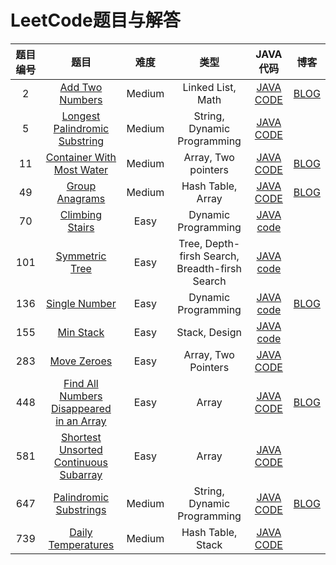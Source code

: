 # LeetCode题目与解答

|题目编号|题目|难度|类型|JAVA代码|博客|
|:--:|:--:|:--:|:--:|:--:|:--:|
|2|[Add Two Numbers](https://leetcode.com/problems/add-two-numbers/)|Medium| Linked List, Math|[JAVA CODE](https://github.com/Parallelline1996/Leetcode/blob/master/Problems/src/main/java/page1/N2_AddTwoNumbers.java)|[BLOG](https://blog.csdn.net/Applying/article/details/102790203)|
|5|[Longest Palindromic Substring](https://leetcode.com/problems/longest-palindromic-substring/)|Medium| String, Dynamic Programming|[JAVA CODE](https://github.com/Parallelline1996/Leetcode/blob/master/Problems/src/main/java/page1/N5_LongestPalindromicSubstring.java)||
|11|[Container With Most Water](https://leetcode.com/problems/container-with-most-water/)|Medium|Array, Two pointers|[JAVA CODE](https://github.com/Parallelline1996/Leetcode/blob/master/Problems/src/main/java/page1/N11_ContainerWithMostWater.java)|[BLOG](https://blog.csdn.net/Applying/article/details/103438904)|
|49|[Group Anagrams](https://leetcode.com/problems/group-anagrams/)|Medium| Hash Table, Array|[JAVA CODE](https://github.com/Parallelline1996/Leetcode/blob/master/Problems/src/main/java/page1/N49_GroupAnagrams.java)|[BLOG](https://blog.csdn.net/Applying/article/details/103441429)|
|70|[Climbing Stairs](https://leetcode.com/problems/climbing-stairs/)|Easy|Dynamic Programming|[JAVA code](https://github.com/Parallelline1996/Leetcode/blob/master/Problems/src/main/java/page1/N70_ClimbingStairs.java)||
|101|[Symmetric Tree](https://leetcode.com/problems/symmetric-tree/)|Easy|Tree, Depth-firsh Search, Breadth-firsh Search|[JAVA code](https://github.com/Parallelline1996/Leetcode/blob/master/Problems/src/main/java/page2/N101_SymmetricTree.java)||
|136|[Single Number](https://leetcode.com/problems/single-number/)|Easy|Dynamic Programming|[JAVA code](https://github.com/Parallelline1996/Leetcode/blob/master/Problems/src/main/java/page2/N136_SingleNumber.java)|[BLOG](https://blog.csdn.net/Applying/article/details/83154282)|
|155|[Min Stack](https://leetcode.com/problems/min-stack/)|Easy|Stack, Design|[JAVA code](https://github.com/Parallelline1996/Leetcode/blob/master/Problems/src/main/java/page2/N155_MinStack.java)||
|283|[Move Zeroes](https://leetcode.com/problems/move-zeroes/)|Easy|Array, Two Pointers|[JAVA CODE](https://github.com/Parallelline1996/Leetcode/blob/master/Problems/src/main/java/page3/N283_MoveZeroes.java)||
|448|[Find All Numbers Disappeared in an Array](https://leetcode.com/problems/find-all-numbers-disappeared-in-an-array/)|Easy|Array|[JAVA CODE](https://github.com/Parallelline1996/Leetcode/blob/master/Problems/src/main/java/page6/N581_ShortestUnsortedContinuousSubarray.java)|[BLOG](https://blog.csdn.net/Applying/article/details/103657467)|
|581|[Shortest Unsorted Continuous Subarray](https://leetcode.com/problems/shortest-unsorted-continuous-subarray/)|Easy|Array|[JAVA CODE](https://github.com/Parallelline1996/Leetcode/blob/master/Problems/src/main/java/page6/N581_ShortestUnsortedContinuousSubarray.java)||
|647|[Palindromic Substrings](https://leetcode.com/problems/palindromic-substrings/)|Medium| String, Dynamic Programming|[JAVA CODE](https://github.com/Parallelline1996/Leetcode/blob/master/Problems/src/main/java/page7/N647_PalindromicSubstrings.java)|[BLOG](https://blog.csdn.net/Applying/article/details/103607183)|
|739|[Daily Temperatures](https://leetcode.com/problems/daily-temperatures/)|Medium| Hash Table, Stack|[JAVA CODE](https://github.com/Parallelline1996/Leetcode/blob/master/Problems/src/main/java/page8/N739_DailyTemperatures.java)||
